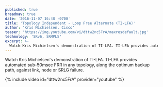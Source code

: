 ```yaml
---
published: true
breadnav: true
date: '2016-11-07 16:48 -0700'
title: 'Topology Independent - Loop Free Alternate (TI-LFA)'
author: 'Kris Michielsen, Cisco'
teaser: 'https://img.youtube.com/vi/dttw2nc5FrA/maxresdefault.jpg'
technology: 'SRv6, SRMPLS'
excerpt: >-
  Watch Kris Michielsen's demonstration of TI-LFA. TI-LFA provides automated sub-50msec FRR in any topology, along the optimum backup path, against link, node or SRLG failure.
---
```

Watch Kris Michielsen's demonstration of TI-LFA. TI-LFA provides automated sub-50msec FRR in any topology, along the optimum backup path, against link, node or SRLG failure.

{% include video id="dttw2nc5FrA" provider="youtube" %}
